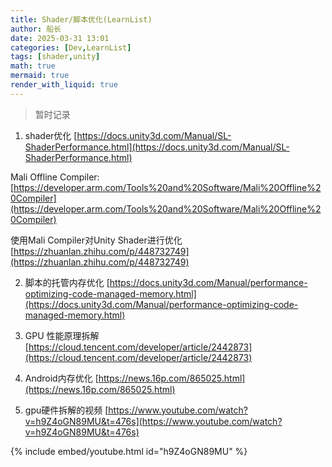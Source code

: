 ```yaml
---
title: Shader/脚本优化(LearnList)
author: 船长
date: 2025-03-31 13:01
categories: [Dev,LearnList]
tags: [shader,unity]
math: true
mermaid: true
render_with_liquid: true
---
```


> 暂时记录


1. shader优化 [https://docs.unity3d.com/Manual/SL-ShaderPerformance.html](https://docs.unity3d.com/Manual/SL-ShaderPerformance.html)

Mali Offline Compiler: [https://developer.arm.com/Tools%20and%20Software/Mali%20Offline%20Compiler](https://developer.arm.com/Tools%20and%20Software/Mali%20Offline%20Compiler)

使用Mali Compiler对Unity Shader进行优化 [https://zhuanlan.zhihu.com/p/448732749](https://zhuanlan.zhihu.com/p/448732749)

2. 脚本的托管内存优化 [https://docs.unity3d.com/Manual/performance-optimizing-code-managed-memory.html](https://docs.unity3d.com/Manual/performance-optimizing-code-managed-memory.html)

3. GPU 性能原理拆解 [https://cloud.tencent.com/developer/article/2442873](https://cloud.tencent.com/developer/article/2442873)

4. Android内存优化 [https://news.16p.com/865025.html](https://news.16p.com/865025.html)

5. gpu硬件拆解的视频 [https://www.youtube.com/watch?v=h9Z4oGN89MU&t=476s](https://www.youtube.com/watch?v=h9Z4oGN89MU&t=476s)

{% include embed/youtube.html id="h9Z4oGN89MU" %}
